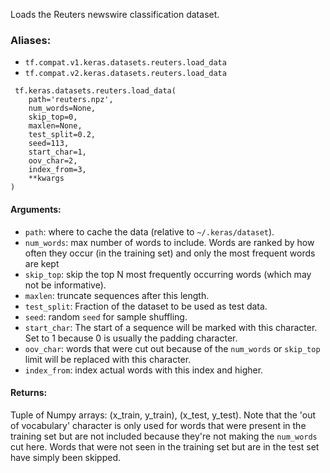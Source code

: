 Loads the Reuters newswire classification dataset.
### Aliases:
- `tf.compat.v1.keras.datasets.reuters.load_data`
- `tf.compat.v2.keras.datasets.reuters.load_data`

```
 tf.keras.datasets.reuters.load_data(
    path='reuters.npz',
    num_words=None,
    skip_top=0,
    maxlen=None,
    test_split=0.2,
    seed=113,
    start_char=1,
    oov_char=2,
    index_from=3,
    **kwargs
)
```
#### Arguments:
- `path`: where to cache the data (relative to `~/.keras/dataset`).
- `num_words`: max number of words to include. Words are ranked by how often they occur (in the training set) and only the most frequent words are kept
- `skip_top`: skip the top N most frequently occurring words (which may not be informative).
- `maxlen`: truncate sequences after this length.
- `test_split`: Fraction of the dataset to be used as test data.
- `seed`: random `seed` for sample shuffling.
- `start_char`: The start of a sequence will be marked with this character. Set to 1 because 0 is usually the padding character.
- `oov_char`: words that were cut out because of the `num_words` or `skip_top` limit will be replaced with this character.
- `index_from`: index actual words with this index and higher.
#### Returns:
Tuple of Numpy arrays: (x_train, y_train), (x_test, y_test).
Note that the 'out of vocabulary' character is only used for words that were present in the training set but are not included because they're not making the `num_words` cut here. Words that were not seen in the training set but are in the test set have simply been skipped.

